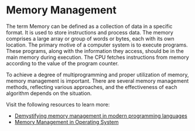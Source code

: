 # Memory Management

The term Memory can be defined as a collection of data in a specific format. It is used to store instructions and process data. The memory comprises a large array or group of words or bytes, each with its own location. The primary motive of a computer system is to execute programs. These programs, along with the information they access, should be in the main memory during execution. The CPU fetches instructions from memory according to the value of the program counter.

To achieve a degree of multiprogramming and proper utilization of memory, memory management is important. There are several memory management methods, reflecting various approaches, and the effectiveness of each algorithm depends on the situation.

Visit the following resources to learn more:

- [Demystifying memory management in modern programming languages](https://dev.to/deepu105/demystifying-memory-management-in-modern-programming-languages-ddd)
- [Memory Management in Operating System](https://www.geeksforgeeks.org/memory-management-in-operating-system/)
